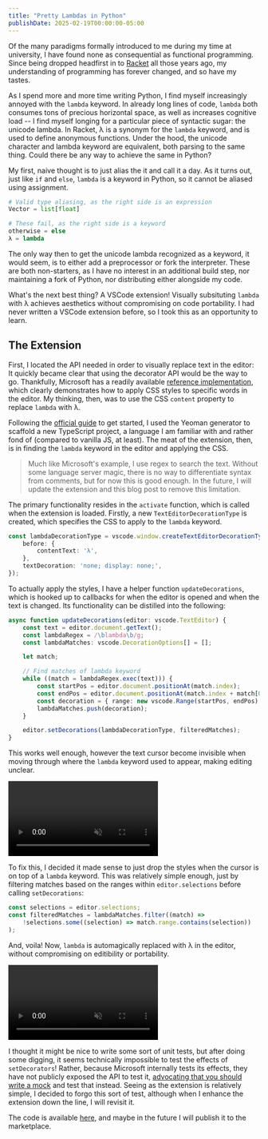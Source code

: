 ```yaml
---
title: "Pretty Lambdas in Python"
publishDate: 2025-02-19T00:00:00-05:00
---
```


Of the many paradigms formally introduced to me during my time at university, I have found none as consequential as functional programming. Since being dropped headfirst in to [Racket](https://racket-lang.org/) all those years ago, my understanding of programming has forever changed, and so have my tastes.

As I spend more and more time writing Python, I find myself increasingly annoyed with the `lambda` keyword. In already long lines of code, `lambda` both consumes tons of precious horizontal space, as well as increases cognitive load -- I find myself longing for a particular piece of syntactic sugar: the unicode lambda. In Racket, λ is a synonym for the `lambda` keyword, and is used to define anonymous functions. Under the hood, the unicode character and lambda keyword are equivalent, both parsing to the same thing. Could there be any way to achieve the same in Python?

My first, naive thought is to just alias the it and call it a day. As it turns out, just like `if` and `else`, `lambda` is a keyword in Python, so it cannot be aliased using assignment.

```python
# Valid type aliasing, as the right side is an expression
Vector = list[float] 

# These fail, as the right side is a keyword
otherwise = else
λ = lambda
```

The only way then to get the unicode lambda recognized as a keyword, it would seem, is to either add a preprocessor or fork the interpreter. These are both non-starters, as I have no interest in an additional build step, nor maintaining a fork of Python, nor distributing either alongside my code.

What's the next best thing? A VSCode extension! Visually subsituting `lambda` with λ achieves aesthetics without compromising on code portability. I had never written a VSCode extension before, so I took this as an opportunity to learn.

## The Extension

First, I located the API needed in order to visually replace text in the editor: It quickly became clear that using the decorator API would be the way to go. Thankfully, Microsoft has a readily available [reference implementation](https://github.com/microsoft/vscode-extension-samples/tree/main/decorator-sample), which clearly demonstrates how to apply CSS styles to specific words in the editor. My thinking, then, was to use the CSS `content` property to replace `lambda` with λ.

Following the [official guide](https://code.visualstudio.com/api/get-started/your-first-extension) to get started, I used the Yeoman generator to scaffold a new TypeScript project, a language I am familiar with and rather fond of (compared to vanilla JS, at least). The meat of the extension, then, is in finding the `lambda` keyword in the editor and applying the CSS.

> Much like Microsoft's example, I use regex to search the text. Without some language server magic, there is no way to differentiate syntax from comments, but for now this is good enough. In the future, I will update the extension and this blog post to remove this limitation.

The primary functionality resides in the `activate` function, which is called when the extension is loaded. Firstly, a new `TextEditorDecorationType` is created, which specifies the CSS to apply to the `lambda` keyword.

```typescript
const lambdaDecorationType = vscode.window.createTextEditorDecorationType({
    before: {
        contentText: 'λ',
    },
    textDecoration: 'none; display: none;',
});
```

To actually apply the styles, I have a helper function `updateDecorations`, which is hooked up to callbacks for when the editor is opened and when the text is changed. Its functionality can be distilled into the following:

```typescript
async function updateDecorations(editor: vscode.TextEditor) {
    const text = editor.document.getText();
    const lambdaRegex = /\blambda\b/g;
    const lambdaMatches: vscode.DecorationOptions[] = [];

    let match;

    // Find matches of lambda keyword
    while ((match = lambdaRegex.exec(text))) {
        const startPos = editor.document.positionAt(match.index);
        const endPos = editor.document.positionAt(match.index + match[0].length);
        const decoration = { range: new vscode.Range(startPos, endPos) };
        lambdaMatches.push(decoration);
    }

    editor.setDecorations(lambdaDecorationType, filteredMatches);
}
```

This works well enough, however the text cursor become invisible when moving through where the `lambda` keyword used to appear, making editing unclear.

<video autoplay loop muted playsinline>
    <source src="/prettylambdas/hidden_cursor.mp4" type="video/mp4">
</video>

To fix this, I decided it made sense to just drop the styles when the cursor is on top of a `lambda` keyword. This was relatively simple enough, just by filtering matches based on the ranges within `editor.selections` before calling `setDecorations`:

```typescript
const selections = editor.selections;
const filteredMatches = lambdaMatches.filter((match) =>
    !selections.some((selection) => match.range.contains(selection))
);
```

And, voila! Now, `lambda` is automagically replaced with λ in the editor, without compromising on editibility or portability.

<video autoplay loop muted playsinline>
    <source src="/prettylambdas/fixed_hidden_cursor.mp4" type="video/mp4">
</video>

I thought it might be nice to write some sort of unit tests, but after doing some digging, it seems technically impossible to test the effects of `setDecorators`! Rather, because Microsoft internally tests its effects, they have not publicly exposed the API to test it, [advocating that you should write a mock](https://github.com/microsoft/vscode/issues/136164#issuecomment-956027228) and test that instead. Seeing as the extension is relatively simple, I decided to forgo this sort of test, although when I enhance the extension down the line, I will revisit it.

The code is available [here](https://github.com/wlenig/pretty-lambdas), and maybe in the future I will publish it to the marketplace.